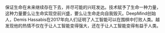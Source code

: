 保证生命在未来继续存在下去，并尽可能的兴旺发达。技术赋予了生命一种力量，这种力量要么让生命实现空前兴盛，要么让生命走向自我毁灭。DeepMind创始人，Demis Hassabis在2017年向人们证明了人工智能可以在围棋中打败人类。越发现他的热情不仅在于让人工智能变得强大，还在于让人工智能变得有益于人类。
